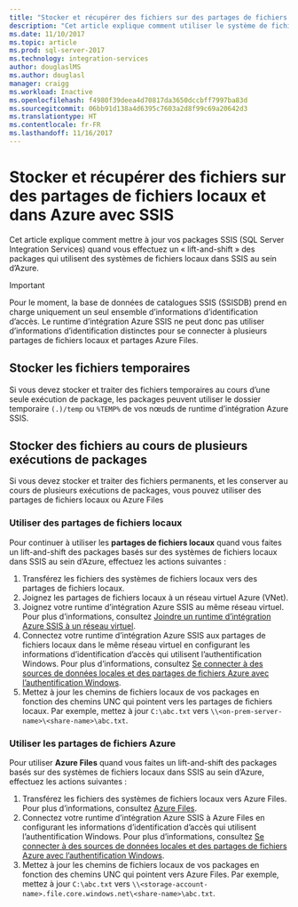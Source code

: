 ```yaml
---
title: "Stocker et récupérer des fichiers sur des partages de fichiers locaux et dans Azure | Microsoft Docs"
description: "Cet article explique comment utiliser le système de fichiers et les partages de fichiers, aussi bien localement que dans Azure, avec SSIS"
ms.date: 11/10/2017
ms.topic: article
ms.prod: sql-server-2017
ms.technology: integration-services
author: douglaslMS
ms.author: douglasl
manager: craigg
ms.workload: Inactive
ms.openlocfilehash: f4980f39deea4d70817da3650dccbff7997ba83d
ms.sourcegitcommit: 06bb91d138a4d6395c7603a2d8f99c69a20642d3
ms.translationtype: HT
ms.contentlocale: fr-FR
ms.lasthandoff: 11/16/2017
---
```

# <a name="store-and-retrieve-files-on-file-shares-on-premises-and-in-azure-with-ssis"></a>Stocker et récupérer des fichiers sur des partages de fichiers locaux et dans Azure avec SSIS
Cet article explique comment mettre à jour vos packages SSIS (SQL Server Integration Services) quand vous effectuez un « lift-and-shift » des packages qui utilisent des systèmes de fichiers locaux dans SSIS au sein d’Azure.

> [!IMPORTANT]
> Pour le moment, la base de données de catalogues SSIS (SSISDB) prend en charge uniquement un seul ensemble d’informations d’identification d’accès. Le runtime d’intégration Azure SSIS ne peut donc pas utiliser d’informations d’identification distinctes pour se connecter à plusieurs partages de fichiers locaux et partages Azure Files.

## <a name="store-temporary-files"></a>Stocker les fichiers temporaires
Si vous devez stocker et traiter des fichiers temporaires au cours d’une seule exécution de package, les packages peuvent utiliser le dossier temporaire `(.)/temp` ou `%TEMP%` de vos nœuds de runtime d’intégration Azure SSIS.

## <a name="store-files-across-multiple-package-executions"></a>Stocker des fichiers au cours de plusieurs exécutions de packages
Si vous devez stocker et traiter des fichiers permanents, et les conserver au cours de plusieurs exécutions de packages, vous pouvez utiliser des partages de fichiers locaux ou Azure Files

### <a name="use-on-premises-file-shares"></a>Utiliser des partages de fichiers locaux
Pour continuer à utiliser les **partages de fichiers locaux** quand vous faites un lift-and-shift des packages basés sur des systèmes de fichiers locaux dans SSIS au sein d’Azure, effectuez les actions suivantes :
1.  Transférez les fichiers des systèmes de fichiers locaux vers des partages de fichiers locaux.
2.  Joignez les partages de fichiers locaux à un réseau virtuel Azure (VNet).
3.  Joignez votre runtime d’intégration Azure SSIS au même réseau virtuel. Pour plus d’informations, consultez [Joindre un runtime d’intégration Azure SSIS à un réseau virtuel](https://docs.microsoft.com/azure/data-factory/join-azure-ssis-integration-runtime-virtual-network).
4.  Connectez votre runtime d’intégration Azure SSIS aux partages de fichiers locaux dans le même réseau virtuel en configurant les informations d’identification d’accès qui utilisent l’authentification Windows. Pour plus d’informations, consultez [Se connecter à des sources de données locales et des partages de fichiers Azure avec l’authentification Windows](ssis-azure-connect-with-windows-auth.md).
5.  Mettez à jour les chemins de fichiers locaux de vos packages en fonction des chemins UNC qui pointent vers les partages de fichiers locaux. Par exemple, mettez à jour `C:\abc.txt` vers `\\<on-prem-server-name>\<share-name>\abc.txt`.

### <a name="use-azure-file-shares"></a>Utiliser les partages de fichiers Azure
Pour utiliser **Azure Files** quand vous faites un lift-and-shift des packages basés sur des systèmes de fichiers locaux dans SSIS au sein d’Azure, effectuez les actions suivantes :
1.  Transférez les fichiers des systèmes de fichiers locaux vers Azure Files. Pour plus d’informations, consultez [Azure Files](https://azure.microsoft.com/services/storage/files/).
2.  Connectez votre runtime d’intégration Azure SSIS à Azure Files en configurant les informations d’identification d’accès qui utilisent l’authentification Windows. Pour plus d’informations, consultez [Se connecter à des sources de données locales et des partages de fichiers Azure avec l’authentification Windows](ssis-azure-connect-with-windows-auth.md).
3.  Mettez à jour les chemins de fichiers locaux de vos packages en fonction des chemins UNC qui pointent vers Azure Files. Par exemple, mettez à jour `C:\abc.txt` vers `\\<storage-account-name>.file.core.windows.net\<share-name>\abc.txt`.

